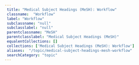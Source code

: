 ```yaml
--- 
 title: "Medical Subject Headings (MeSH): Workflow" 
 classname:  "Workflow" 
 label: "Workflow" 
 subclassname: "null" 
 subclasslabel: "null" 
 parentclassname: "MeSH" 
 parentclasslabel: "Medical Subject Headings (MeSH)" 
 equalentCollections: [] 
 collections: ['Medical Subject Headings (MeSH): Workflow']
 aliases:  "/topic/medical-subject-headings-mesh-workflow"  
 searchCategory: "topic" 
---
```

